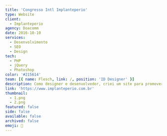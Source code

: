 ```yaml
---
title: 'Congresso Intl Implanteperio'
type: Website
client:
  - Implanteperio
agency: Doacomm
date: 2016-10-10
services:
  - Desenvolvimento
  - SEO
  - Design
tech:
  - PHP
  - jQuery
  - Photoshop
color: '#215614'
team: [{ name: Flesch, link: /, position: 'ID Designer' }]
description: Como designer e desenvolvedor, criei um site para promover o congresso anual produzido pelo cliente. O site apresentou vários aspectos do evento, como tópicos, palestrantes e outras informações relevantes.<br><br>Para tornar o site mais atraente, utilizei vários elementos de design, como imagens de alta qualidade, gráficos personalizados e uma interface intuitiva esquema de cores. Esses elementos pretendiam atrair a atenção do usuário e criar uma experiência visual que transmitisse a mensagem do evento. Além disso, integrei vários recursos interativos, como formulários de registro, para tornar o site mais funcional e aumentar o engajamento do usuário.
link: 'https://www.implanteperio.com.br'
thumbnail:
  - 1.png
  - 2.png
featured: false
side: false
available: false
archived: false
emoji: 🦷
---
```

